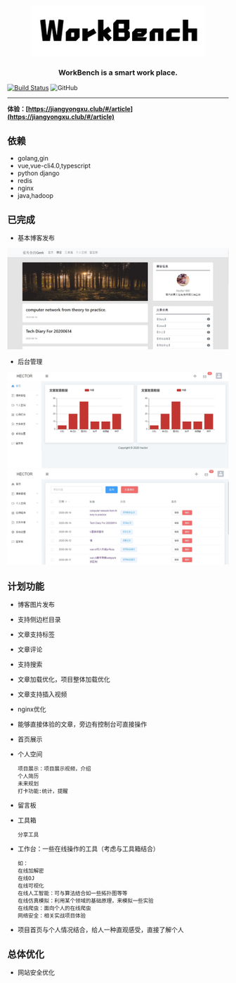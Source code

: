 <p align="center">
	<a href="jiangyongxu.club"><img alt="logo" src="./images/logo/logo1.jpg"/></a>
	<h3 align="center">WorkBench is a smart work place.</h3>
</p>


[![Build Status](https://dev.azure.com/1830500370/workbench/_apis/build/status/Frontend?branchName=master)](https://dev.azure.com/1830500370/workbench/_build/latest?definitionId=10&branchName=master)
![GitHub](https://img.shields.io/github/license/hectorwill/workbench)

------

**体验：[https://jiangyongxu.club/#/article](https://jiangyongxu.club/#/article)**


## 依赖
+ golang,gin
+ vue,vue-cli4.0,typescript
+ python django
+ redis
+ nginx
+ java,hadoop


## 已完成

+ 基本博客发布

![frontedn](./images/screenshots/frontend.jpg)

+ 后台管理

![backend](./images/screenshots/backend1.jpg)
![backend](./images/screenshots/backend2.jpg)
## 计划功能

+ 博客图片发布
+ 支持侧边栏目录
+ 文章支持标签
+ 文章评论
+ 支持搜索
+ 文章加载优化，项目整体加载优化
+ 文章支持插入视频
+ nginx优化
+ 能够直接体验的文章，旁边有控制台可直接操作

+ 首页展示

+ 个人空间

  ```
  项目展示：项目展示视频，介绍
  个人简历
  未来规划
  打卡功能:统计，提醒
  ```

+ 留言板

+ 工具箱

  ```
  分享工具
  ```

+ 工作台：一些在线操作的工具（考虑与工具箱结合）

  ```
  如：
  在线加解密
  在线OJ
  在线可视化
  在线人工智能：可与算法结合如一些拓扑图等等
  在线仿真模拟：利用某个领域的基础原理，来模拟一些实验
  在线爬虫：面向个人的在线爬虫
  网络安全：相关实战项目体验
  ```

+ 项目首页与个人情况结合，给人一种直观感受，直接了解个人

## 总体优化

+ 网站安全优化

